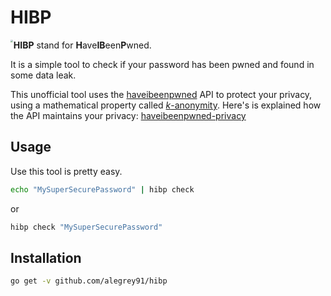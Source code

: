 # HIBP

<img src="/home/alessio/go/src/github.com/alegrey91/hibp/logo.jpg" style="zoom:25%;" align="left"/>

**HIBP** stand for **H**ave**IB**een**P**wned.

It is a simple tool to check if your password has been pwned and found in some data leak.

This unofficial tool uses the [haveibeenpwned](haveibeenpwned.com) API to protect your privacy, using a mathematical property called [*k*-anonymity](https://en.wikipedia.org/wiki/K-anonymity). Here's is explained how the API maintains your privacy: [haveibeenpwned-privacy](https://www.troyhunt.com/ive-just-launched-pwned-passwords-version-2/#cloudflareprivacyandkanonymity)

## Usage

Use this tool is pretty easy.

```bash
echo "MySuperSecurePassword" | hibp check
```

or

```bash
hibp check "MySuperSecurePassword"
```

## Installation

``` bash
go get -v github.com/alegrey91/hibp
```

